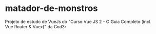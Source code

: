 # matador-de-monstros
Projeto de estudo de VueJs do "Curso Vue JS 2 - O Guia Completo (incl. Vue Router &amp; Vuex)" da Cod3r
